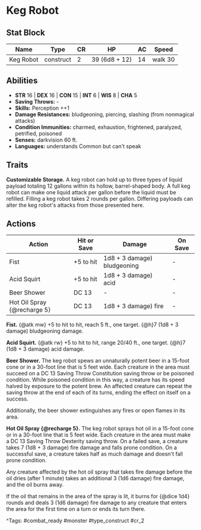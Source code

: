 # Keg Robot

## Stat Block

| Name | Type | CR | HP | AC | Speed |
|------|------|----|----|----|-------|
| Keg Robot | construct | 2 | 39 (6d8 + 12) | 14 | walk 30 |

## Abilities

- **STR** 16 | **DEX** 16 | **CON** 15 | **INT** 6 | **WIS** 8 | **CHA** 5
- **Saving Throws:** -  
- **Skills:** Perception ++1  
- **Damage Resistances:** bludgeoning, piercing, slashing (from nonmagical attacks)  
- **Condition Immunities:** charmed, exhaustion, frightened, paralyzed, petrified, poisoned  
- **Senses:** darkvision 60 ft.  
- **Languages:** understands Common but can't speak

## Traits

**Customizable Storage.** A keg robot can hold up to three types of liquid payload totaling 12 gallons within its hollow, barrel-shaped body. A full keg robot can make one liquid attack per gallon before the liquid must be refilled. Filling a keg robot takes 2 rounds per gallon. Differing payloads can alter the keg robot's attacks from those presented here.


## Actions

| Action | Hit or Save | Damage | On Save |
|--------|--------------|--------|----------|
| Fist | +5 to hit | 1d8 + 3 damage) bludgeoning | - |
| Acid Squirt | +5 to hit | 1d8 + 3 damage) acid | - |
| Beer Shower | DC 13 | - | - |
| Hot Oil Spray {@recharge 5} | DC 13 | 1d8 + 3 damage) fire | - |

**Fist.** {@atk mw} +5 to hit to hit, reach 5 ft., one target. {@h}7 (1d8 + 3 damage) bludgeoning damage.

**Acid Squirt.** {@atk rw} +5 to hit to hit, range 20/40 ft., one target. {@h}7 (1d8 + 3 damage) acid damage.

**Beer Shower.** The keg robot spews an unnaturally potent beer in a 15-foot cone or in a 30-foot line that is 5 feet wide. Each creature in the area must succeed on a DC 13 Saving Throw Constitution saving throw or be poisoned condition. While poisoned condition in this way, a creature has its speed halved by exposure to the potent brew. An affected creature can repeat the saving throw at the end of each of its turns, ending the effect on itself on a success.

Additionally, the beer shower extinguishes any fires or open flames in its area.

**Hot Oil Spray {@recharge 5}.** The keg robot sprays hot oil in a 15-foot cone or in a 30-foot line that is 5 feet wide. Each creature in the area must make a DC 13 Saving Throw Dexterity saving throw. On a failed save, a creature takes 7 (1d8 + 3 damage) fire damage and falls prone condition. On a successful save, a creature takes half as much damage and doesn't fall prone condition.

Any creature affected by the hot oil spray that takes fire damage before the oil dries (after 1 minute) takes an additional 3 (1d6 damage) fire damage, and the oil burns away.

If the oil that remains in the area of the spray is lit, it burns for {@dice 1d4} rounds and deals 3 (1d6 damage) fire damage to any creature that enters the area for the first time on a turn or ends its turn there.


^Tags: #combat_ready #monster #type_construct #cr_2